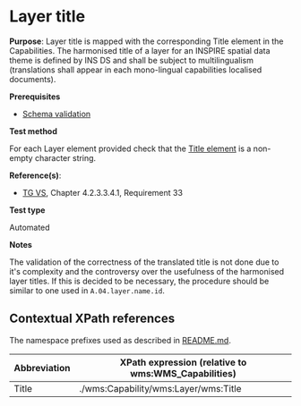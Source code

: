 # Layer title

**Purpose**: Layer title is mapped with the corresponding Title element in the Capabilities. The harmonised title of a layer for an INSPIRE spatial data theme is defined by INS DS and shall be subject to multilingualism (translations shall appear in each mono-lingual capabilities localised documents).

**Prerequisites**

* [Schema validation](http://inspire.ec.europa.eu/id/ats/view-service/3.11/ISO-19128/schema-validation)

**Test method**

For each Layer element provided check that the [Title element](#Title) is a non-empty character string.

**Reference(s)**:

* [TG VS](http://inspire.ec.europa.eu/id/ats/view-service/3.11/ISO-19128/README#ref_TG_VS), Chapter 4.2.3.3.4.1, Requirement 33

**Test type**

Automated

**Notes**

The validation of the correctness of the translated title is not done due to it's complexity and the controversy over the usefulness of the harmonised layer titles. If this is decided to be necessary, the procedure should be similar to one used in `A.04.layer.name.id`.

## Contextual XPath references

The namespace prefixes used as described in [README.md](http://inspire.ec.europa.eu/id/ats/view-service/3.11/ISO-19128/README#namespaces).

Abbreviation                                               |  XPath expression (relative to wms:WMS_Capabilities)
---------------------------------------------------------- | -------------------------------------------------------------------------
Title <a name="Title"></a> | ./wms:Capability/wms:Layer/wms:Title

